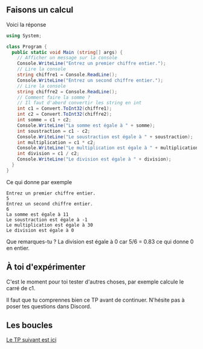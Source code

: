 ## Faisons un calcul

Voici la réponse

```C#
using System;

class Program {
  public static void Main (string[] args) {
    // Afficher un message sur la console
    Console.WriteLine("Entrez un premier chiffre entier.");
    // Lire la console
    string chiffre1 = Console.ReadLine();
    Console.WriteLine("Entrez un second chiffre entier.");
    // Lire la console
    string chiffre2 = Console.ReadLine();
    // Comment faire la somme ?
    // Il faut d'abord convertir les string en int
    int c1 = Convert.ToInt32(chiffre1);
    int c2 = Convert.ToInt32(chiffre2);
    int somme = c1 + c2;
    Console.WriteLine("La somme est égale à " + somme);
    int soustraction = c1 - c2;
    Console.WriteLine("Le soustraction est égale à " + soustraction);
    int multiplication = c1 * c2;
    Console.WriteLine("Le multiplication est égale à " + multiplication);
    int division = c1 / c2;
    Console.WriteLine("Le division est égale à " + division);
  }
}
```
Ce qui donne par exemple
```
Entrez un premier chiffre entier.
5
Entrez un second chiffre entier.
6
La somme est égale à 11
Le soustraction est égale à -1
Le multiplication est égale à 30
Le division est égale à 0
```

Que remarques-tu ? La division est égale à 0 car 5/6 = 0.83 ce qui donne 0 en entier.

## À toi d'expérimenter

C'est le moment pour toi tester d'autres choses, par exemple calcule le carré de c1.

Il faut que tu comprennes bien ce TP avant de continuer. N'hésite pas à poser tes questions dans Discord.

## Les boucles

[Le TP suivant est ici](../TP04/04_TP.md)
